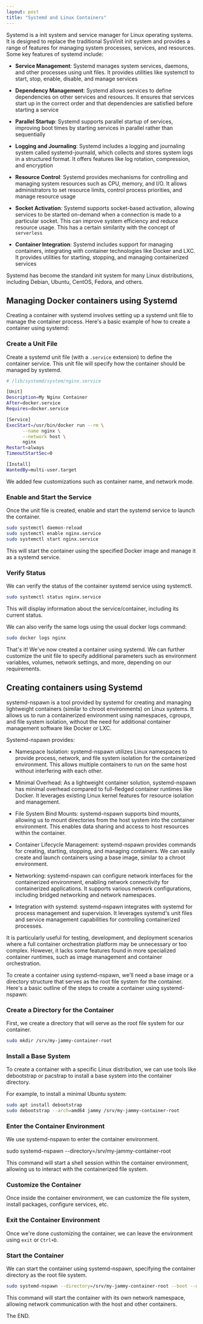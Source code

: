 ```yaml
---
layout: post
title: "Systemd and Linux Containers"
---
```


Systemd is a init system and service manager for Linux operating systems. It is designed to replace the traditional SysVinit init system and provides a range of features for managing system processes, services, and resources. Some key features of systemd include:

- **Service Management**: Systemd manages system services, daemons, and other processes using unit files. It provides utilities like systemctl to start, stop, enable, disable, and manage services

- **Dependency Management**: Systemd allows services to define dependencies on other services and resources. It ensures that services start up in the correct order and that dependencies are satisfied before starting a service

- **Parallel Startup**: Systemd supports parallel startup of services, improving boot times by starting services in parallel rather than sequentially

- **Logging and Journaling**: Systemd includes a logging and journaling system called systemd-journald, which collects and stores system logs in a structured format. It offers features like log rotation, compression, and encryption

- **Resource Control**: Systemd provides mechanisms for controlling and managing system resources such as CPU, memory, and I/O. It allows administrators to set resource limits, control process priorities, and manage resource usage

- **Socket Activation**: Systemd supports socket-based activation, allowing services to be started on-demand when a connection is made to a particular socket. This can improve system efficiency and reduce resource usage. This has a certain similarity with the concept of `serverless`

- **Container Integration**: Systemd includes support for managing containers, integrating with container technologies like Docker and LXC. It provides utilities for starting, stopping, and managing containerized services

Systemd has become the standard init system for many Linux distributions, including Debian, Ubuntu, CentOS, Fedora, and others.

## Managing Docker containers using Systemd

Creating a container with systemd involves setting up a systemd unit file to manage the container process. Here's a basic example of how to create a container using systemd:

### Create a Unit File
Create a systemd unit file (with a `.service` extension) to define the container service. This unit file will specify how the container should be managed by systemd.

```bash
# /lib/systemd/system/nginx.service

[Unit]
Description=My Nginx Container
After=docker.service
Requires=docker.service

[Service]
ExecStart=/usr/bin/docker run --rm \
	  --name nginx \
	  --network host \
	  nginx
Restart=always
TimeoutStartSec=0

[Install]
WantedBy=multi-user.target
```

We added few customizations such as container name, and network mode.

### Enable and Start the Service

Once the unit file is created, enable and start the systemd service to launch the container.

```bash
sudo systemctl daemon-reload
sudo systemctl enable nginx.service
sudo systemctl start nginx.service
```

This will start the container using the specified Docker image and manage it as a systemd service.

### Verify Status

We can verify the status of the container systemd service using systemctl.

```bash
sudo systemctl status nginx.service
```

This will display information about the service/container, including its current status.

We can also verify the same logs using the usual docker logs command:

```bash
sudo docker logs nginx
```
That's it! We've now created a container using systemd. We can further customize the unit file to specify additional parameters such as environment variables, volumes, network settings, and more, depending on our requirements.

## Creating containers using Systemd

systemd-nspawn is a tool provided by systemd for creating and managing lightweight containers (similar to chroot environments) on Linux systems. It allows us to run a containerized environment using namespaces, cgroups, and file system isolation, without the need for additional container management software like Docker or LXC.

Systemd-nspawn provides:

- Namespace Isolation: systemd-nspawn utilizes Linux namespaces to provide process, network, and file system isolation for the containerized environment. This allows multiple containers to run on the same host without interfering with each other.

- Minimal Overhead: As a lightweight container solution, systemd-nspawn has minimal overhead compared to full-fledged container runtimes like Docker. It leverages existing Linux kernel features for resource isolation and management.

- File System Bind Mounts: systemd-nspawn supports bind mounts, allowing us to mount directories from the host system into the container environment. This enables data sharing and access to host resources within the container.

- Container Lifecycle Management: systemd-nspawn provides commands for creating, starting, stopping, and managing containers. We can easily create and launch containers using a base image, similar to a chroot environment.

- Networking: systemd-nspawn can configure network interfaces for the containerized environment, enabling network connectivity for containerized applications. It supports various network configurations, including bridged networking and network namespaces.

- Integration with systemd: systemd-nspawn integrates with systemd for process management and supervision. It leverages systemd's unit files and service management capabilities for controlling containerized processes.

It is particularly useful for testing, development, and deployment scenarios where a full container orchestration platform may be unnecessary or too complex. However, it lacks some features found in more specialized container runtimes, such as image management and container orchestration.

To create a container using systemd-nspawn, we'll need a base image or a directory structure that serves as the root file system for the container. Here's a basic outline of the steps to create a container using systemd-nspawn:

### Create a Directory for the Container

First, we create a directory that will serve as the root file system for our container.

```bash
sudo mkdir /srv/my-jammy-container-root
```

### Install a Base System

To create a container with a specific Linux distribution, we can use tools like debootstrap or pacstrap to install a base system into the container directory.

For example, to install a minimal Ubuntu system:

```bash
sudo apt install debootstrap
sudo debootstrap --arch=amd64 jammy /srv/my-jammy-container-root
```

### Enter the Container Environment

We use systemd-nspawn to enter the container environment.

sudo systemd-nspawn --directory=/srv/my-jammy-container-root

This command will start a shell session within the container environment, allowing us to interact with the containerized file system.

### Customize the Container

Once inside the container environment, we can customize the file system, install packages, configure services, etc.

### Exit the Container Environment

Once we're done customizing the container, we can leave the environment using `exit` or `Ctrl+D`.

### Start the Container

We can start the container using systemd-nspawn, specifying the container directory as the root file system.

```bash
sudo systemd-nspawn --directory=/srv/my-jammy-container-root --boot --network-veth
```

This command will start the container with its own network namespace, allowing network communication with the host and other containers.

The END.
